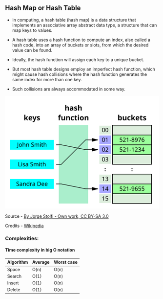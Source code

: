 ## Hash Map or Hash Table

- In computing, a hash table (hash map) is a data structure that implements an associative array abstract
data type, a structure that can map keys to values.

- A hash table uses a hash function to compute an index, also called a hash code, into an array of buckets
or slots, from which the desired value can be found.

- Ideally, the hash function will assign each key to a unique bucket.

- But most hash table designs employ an imperfect hash function, which might cause hash collisions
where the hash function generates the same index for more than one key. 

- Such collisions are always accommodated in some way.

![](images/hash-table.svg)

Source - [By Jorge Stolfi - Own work, CC BY-SA 3.0](https://commons.wikimedia.org/w/index.php?curid=6471238)

Credits - [Wikipedia](https://en.wikipedia.org/wiki/Hash_table)

### Complexities:

#### Time complexity in big O notation

|  Algorithm|  Average     | Worst case   |
|-----------|--------------|--------------|
|Space		| O(n)         | O(n)|
|Search		| O(1)	       | O(n)|
|Insert		| O(1)	       | O(n)|
|Delete		| O(1)	       | O(n)|